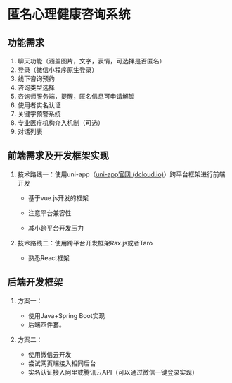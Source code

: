 # 匿名心理健康咨询系统

## 功能需求

1. 聊天功能（涵盖图片，文字，表情，可选择是否匿名）
3. 登录（微信小程序原生登录）
4. 线下咨询预约
5. 咨询类型选择
6. 咨询师服务端，提醒，匿名信息可申请解锁
7. 使用者实名认证
8. 关键字预警系统
9. 专业医疗机构介入机制（可选）
10. 对话列表

## 前端需求及开发框架实现

1. 技术路线一：使用uni-app（[uni-app官网 (dcloud.io)](https://uniapp.dcloud.io/)）跨平台框架进行前端开发

   * 基于vue.js开发的框架

   * 注意平台兼容性

   * 减小跨平台开发压力

2. 技术路线二：使用跨平台开发框架Rax.js或者Taro
   * 熟悉React框架
## 后端开发框架
1. 方案一：
   * 使用Java+Spring Boot实现
   * 后端四件套。

2. 方案二：
   * 使用微信云开发
   * 尝试网页端接入相同后台
   * 实名认证接入阿里或腾讯云API（可以通过微信一键登录实现）
